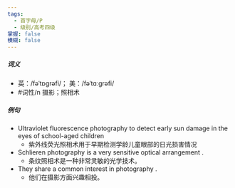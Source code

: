 ```yaml
---
tags:
  - 首字母/P
  - 级别/高考四级
掌握: false
模糊: false
---
```

##### 词义
- 英：/fəˈtɒɡrəfi/； 美：/fəˈtɑːɡrəfi/
- #词性/n  摄影；照相术
##### 例句
- Ultraviolet fluorescence photography to detect early sun damage in the eyes of school-aged children
	- 紫外线荧光照相术用于早期检测学龄儿童眼部的日光损害情况
- Schlieren photography is a very sensitive optical arrangement .
	- 条纹照相术是一种非常灵敏的光学技术。
- They share a common interest in photography .
	- 他们在摄影方面兴趣相投。
